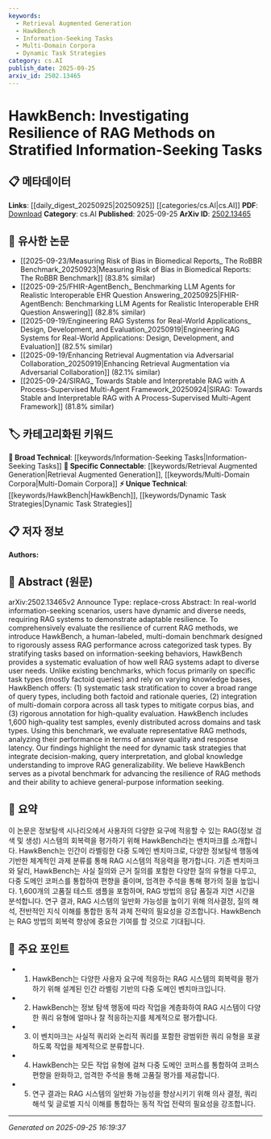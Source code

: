 ```yaml
---
keywords:
  - Retrieval Augmented Generation
  - HawkBench
  - Information-Seeking Tasks
  - Multi-Domain Corpora
  - Dynamic Task Strategies
category: cs.AI
publish_date: 2025-09-25
arxiv_id: 2502.13465
---
```


<!-- KEYWORD_LINKING_METADATA:
{
  "processed_timestamp": "2025-09-25T16:19:37.964656",
  "vocabulary_version": "1.0",
  "selected_keywords": [
    "Retrieval Augmented Generation",
    "HawkBench",
    "Information-Seeking Tasks",
    "Multi-Domain Corpora",
    "Dynamic Task Strategies"
  ],
  "rejected_keywords": [],
  "similarity_scores": {
    "Retrieval Augmented Generation": 0.9,
    "HawkBench": 0.85,
    "Information-Seeking Tasks": 0.8,
    "Multi-Domain Corpora": 0.77,
    "Dynamic Task Strategies": 0.78
  },
  "extraction_method": "AI_prompt_based",
  "budget_applied": true,
  "candidates_json": {
    "candidates": [
      {
        "surface": "RAG",
        "canonical": "Retrieval Augmented Generation",
        "aliases": [
          "RAG methods"
        ],
        "category": "specific_connectable",
        "rationale": "RAG is central to the paper's focus on evaluating information-seeking tasks, making it a key concept for linking.",
        "novelty_score": 0.45,
        "connectivity_score": 0.85,
        "specificity_score": 0.88,
        "link_intent_score": 0.9
      },
      {
        "surface": "HawkBench",
        "canonical": "HawkBench",
        "aliases": [
          "HawkBench benchmark"
        ],
        "category": "unique_technical",
        "rationale": "HawkBench is a unique benchmark introduced in the paper, essential for understanding the evaluation of RAG methods.",
        "novelty_score": 0.95,
        "connectivity_score": 0.7,
        "specificity_score": 0.92,
        "link_intent_score": 0.85
      },
      {
        "surface": "information-seeking tasks",
        "canonical": "Information-Seeking Tasks",
        "aliases": [
          "information-seeking scenarios"
        ],
        "category": "broad_technical",
        "rationale": "These tasks are a fundamental aspect of the study, providing context for the evaluation of RAG methods.",
        "novelty_score": 0.4,
        "connectivity_score": 0.75,
        "specificity_score": 0.7,
        "link_intent_score": 0.8
      },
      {
        "surface": "multi-domain corpora",
        "canonical": "Multi-Domain Corpora",
        "aliases": [
          "multi-domain datasets"
        ],
        "category": "specific_connectable",
        "rationale": "The integration of multi-domain corpora is crucial for understanding the paper's approach to mitigating corpus bias.",
        "novelty_score": 0.55,
        "connectivity_score": 0.78,
        "specificity_score": 0.82,
        "link_intent_score": 0.77
      },
      {
        "surface": "dynamic task strategies",
        "canonical": "Dynamic Task Strategies",
        "aliases": [
          "adaptive task strategies"
        ],
        "category": "unique_technical",
        "rationale": "Dynamic task strategies are highlighted as necessary for improving RAG generalizability, making them a key concept.",
        "novelty_score": 0.7,
        "connectivity_score": 0.65,
        "specificity_score": 0.85,
        "link_intent_score": 0.78
      }
    ],
    "ban_list_suggestions": [
      "method",
      "performance",
      "evaluation"
    ]
  },
  "decisions": [
    {
      "candidate_surface": "RAG",
      "resolved_canonical": "Retrieval Augmented Generation",
      "decision": "linked",
      "scores": {
        "novelty": 0.45,
        "connectivity": 0.85,
        "specificity": 0.88,
        "link_intent": 0.9
      }
    },
    {
      "candidate_surface": "HawkBench",
      "resolved_canonical": "HawkBench",
      "decision": "linked",
      "scores": {
        "novelty": 0.95,
        "connectivity": 0.7,
        "specificity": 0.92,
        "link_intent": 0.85
      }
    },
    {
      "candidate_surface": "information-seeking tasks",
      "resolved_canonical": "Information-Seeking Tasks",
      "decision": "linked",
      "scores": {
        "novelty": 0.4,
        "connectivity": 0.75,
        "specificity": 0.7,
        "link_intent": 0.8
      }
    },
    {
      "candidate_surface": "multi-domain corpora",
      "resolved_canonical": "Multi-Domain Corpora",
      "decision": "linked",
      "scores": {
        "novelty": 0.55,
        "connectivity": 0.78,
        "specificity": 0.82,
        "link_intent": 0.77
      }
    },
    {
      "candidate_surface": "dynamic task strategies",
      "resolved_canonical": "Dynamic Task Strategies",
      "decision": "linked",
      "scores": {
        "novelty": 0.7,
        "connectivity": 0.65,
        "specificity": 0.85,
        "link_intent": 0.78
      }
    }
  ]
}
-->

# HawkBench: Investigating Resilience of RAG Methods on Stratified Information-Seeking Tasks

## 📋 메타데이터

**Links**: [[daily_digest_20250925|20250925]] [[categories/cs.AI|cs.AI]]
**PDF**: [Download](https://arxiv.org/pdf/2502.13465.pdf)
**Category**: cs.AI
**Published**: 2025-09-25
**ArXiv ID**: [2502.13465](https://arxiv.org/abs/2502.13465)

## 🔗 유사한 논문
- [[2025-09-23/Measuring Risk of Bias in Biomedical Reports_ The RoBBR Benchmark_20250923|Measuring Risk of Bias in Biomedical Reports: The RoBBR Benchmark]] (83.8% similar)
- [[2025-09-25/FHIR-AgentBench_ Benchmarking LLM Agents for Realistic Interoperable EHR Question Answering_20250925|FHIR-AgentBench: Benchmarking LLM Agents for Realistic Interoperable EHR Question Answering]] (82.8% similar)
- [[2025-09-19/Engineering RAG Systems for Real-World Applications_ Design, Development, and Evaluation_20250919|Engineering RAG Systems for Real-World Applications: Design, Development, and Evaluation]] (82.5% similar)
- [[2025-09-19/Enhancing Retrieval Augmentation via Adversarial Collaboration_20250919|Enhancing Retrieval Augmentation via Adversarial Collaboration]] (82.1% similar)
- [[2025-09-24/SIRAG_ Towards Stable and Interpretable RAG with A Process-Supervised Multi-Agent Framework_20250924|SIRAG: Towards Stable and Interpretable RAG with A Process-Supervised Multi-Agent Framework]] (81.8% similar)

## 🏷️ 카테고리화된 키워드
**🧠 Broad Technical**: [[keywords/Information-Seeking Tasks|Information-Seeking Tasks]]
**🔗 Specific Connectable**: [[keywords/Retrieval Augmented Generation|Retrieval Augmented Generation]], [[keywords/Multi-Domain Corpora|Multi-Domain Corpora]]
**⚡ Unique Technical**: [[keywords/HawkBench|HawkBench]], [[keywords/Dynamic Task Strategies|Dynamic Task Strategies]]

## 📋 저자 정보

**Authors:** 

## 📄 Abstract (원문)

arXiv:2502.13465v2 Announce Type: replace-cross 
Abstract: In real-world information-seeking scenarios, users have dynamic and diverse needs, requiring RAG systems to demonstrate adaptable resilience. To comprehensively evaluate the resilience of current RAG methods, we introduce HawkBench, a human-labeled, multi-domain benchmark designed to rigorously assess RAG performance across categorized task types. By stratifying tasks based on information-seeking behaviors, HawkBench provides a systematic evaluation of how well RAG systems adapt to diverse user needs.
  Unlike existing benchmarks, which focus primarily on specific task types (mostly factoid queries) and rely on varying knowledge bases, HawkBench offers: (1) systematic task stratification to cover a broad range of query types, including both factoid and rationale queries, (2) integration of multi-domain corpora across all task types to mitigate corpus bias, and (3) rigorous annotation for high-quality evaluation.
  HawkBench includes 1,600 high-quality test samples, evenly distributed across domains and task types. Using this benchmark, we evaluate representative RAG methods, analyzing their performance in terms of answer quality and response latency. Our findings highlight the need for dynamic task strategies that integrate decision-making, query interpretation, and global knowledge understanding to improve RAG generalizability. We believe HawkBench serves as a pivotal benchmark for advancing the resilience of RAG methods and their ability to achieve general-purpose information seeking.

## 📝 요약

이 논문은 정보탐색 시나리오에서 사용자의 다양한 요구에 적응할 수 있는 RAG(정보 검색 및 생성) 시스템의 회복력을 평가하기 위해 HawkBench라는 벤치마크를 소개합니다. HawkBench는 인간이 라벨링한 다중 도메인 벤치마크로, 다양한 정보탐색 행동에 기반한 체계적인 과제 분류를 통해 RAG 시스템의 적응력을 평가합니다. 기존 벤치마크와 달리, HawkBench는 사실 질의와 근거 질의를 포함한 다양한 질의 유형을 다루고, 다중 도메인 코퍼스를 통합하여 편향을 줄이며, 엄격한 주석을 통해 평가의 질을 높입니다. 1,600개의 고품질 테스트 샘플을 포함하며, RAG 방법의 응답 품질과 지연 시간을 분석합니다. 연구 결과, RAG 시스템의 일반화 가능성을 높이기 위해 의사결정, 질의 해석, 전반적인 지식 이해를 통합한 동적 과제 전략의 필요성을 강조합니다. HawkBench는 RAG 방법의 회복력 향상에 중요한 기여를 할 것으로 기대됩니다.

## 🎯 주요 포인트

- 1. HawkBench는 다양한 사용자 요구에 적응하는 RAG 시스템의 회복력을 평가하기 위해 설계된 인간 라벨링 기반의 다중 도메인 벤치마크입니다.
- 2. HawkBench는 정보 탐색 행동에 따라 작업을 계층화하여 RAG 시스템이 다양한 쿼리 유형에 얼마나 잘 적응하는지를 체계적으로 평가합니다.
- 3. 이 벤치마크는 사실적 쿼리와 논리적 쿼리를 포함한 광범위한 쿼리 유형을 포괄하도록 작업을 체계적으로 분류합니다.
- 4. HawkBench는 모든 작업 유형에 걸쳐 다중 도메인 코퍼스를 통합하여 코퍼스 편향을 완화하고, 엄격한 주석을 통해 고품질 평가를 제공합니다.
- 5. 연구 결과는 RAG 시스템의 일반화 가능성을 향상시키기 위해 의사 결정, 쿼리 해석 및 글로벌 지식 이해를 통합하는 동적 작업 전략의 필요성을 강조합니다.


---

*Generated on 2025-09-25 16:19:37*